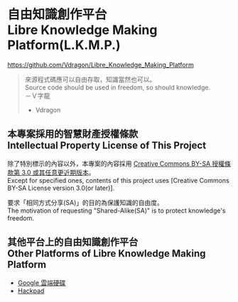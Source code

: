 # 自由知識創作平台<br />Libre Knowledge Making Platform(L.K.M.P.)
<https://github.com/Vdragon/Libre_Knowledge_Making_Platform>

> 來源程式碼應可以自由存取，知識當然也可以。  
> Source code should be used in freedom, so should knowledge.  
> －Ｖ字龍  
> - Vdragon

## 本專案採用的智慧財產授權條款<br />Intellectual Property License of This Project
除了特別標示的內容以外，本專案的內容採用 [Creative Commons BY-SA 授權條款第 3.0 或其任意更近期版本](https://creativecommons.org/licenses/by-sa/3.0/tw/)。  
Except for specified ones, contents of this project uses [Creative Commons BY-SA License version 3.0(or later)].

要求「相同方式分享(SA)」的目的為保護知識的自由度。  
The motivation of requesting "Shared-Alike(SA)" is to protect knowledge's freedom.

## 其他平台上的自由知識創作平台<br />Other Platforms of Libre Knowledge Making Platform
* [Google 雲端硬碟](https://docs.google.com/folder/d/0B9zYXbnQ2afEYTUzYzZjZmItZWRlNi00N2I1LWExZTAtNmFmZmYwZWJkOTQy/edit?usp=sharing)
* [Hackpad](https://lkmp.hackpad.com/)
